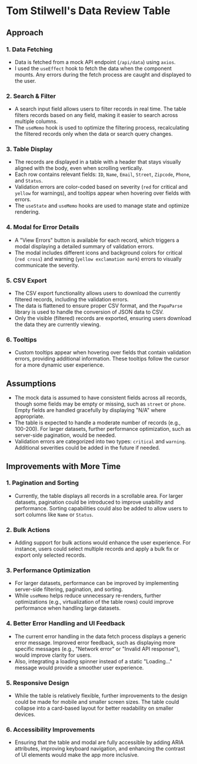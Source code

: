 # Tom Stilwell's Data Review Table

## Approach

### 1. **Data Fetching**
   - Data is fetched from a mock API endpoint (`/api/data`) using `axios`.
   - I used the `useEffect` hook to fetch the data when the component mounts. Any errors during the fetch process are caught and displayed to the user.

### 2. **Search & Filter**
   - A search input field allows users to filter records in real time. The table filters records based on any field, making it easier to search across multiple columns.
   - The `useMemo` hook is used to optimize the filtering process, recalculating the filtered records only when the data or search query changes.

### 3. **Table Display**
   - The records are displayed in a table with a header that stays visually aligned with the body, even when scrolling vertically.
   - Each row contains relevant fields: `ID`, `Name`, `Email`, `Street`, `Zipcode`, `Phone`, and `Status`.
   - Validation errors are color-coded based on severity (`red` for critical and `yellow` for warnings), and tooltips appear when hovering over fields with errors.
   - The `useState` and `useMemo` hooks are used to manage state and optimize rendering.

### 4. **Modal for Error Details**
   - A "View Errors" button is available for each record, which triggers a modal displaying a detailed summary of validation errors.
   - The modal includes different icons and background colors for critical (`red cross`) and warning (`yellow exclamation mark`) errors to visually communicate the severity.

### 5. **CSV Export**
   - The CSV export functionality allows users to download the currently filtered records, including the validation errors.
   - The data is flattened to ensure proper CSV format, and the `PapaParse` library is used to handle the conversion of JSON data to CSV.
   - Only the visible (filtered) records are exported, ensuring users download the data they are currently viewing.

### 6. **Tooltips**
   - Custom tooltips appear when hovering over fields that contain validation errors, providing additional information. These tooltips follow the cursor for a more dynamic user experience.

## Assumptions

- The mock data is assumed to have consistent fields across all records, though some fields may be empty or missing, such as `street` or `phone`. Empty fields are handled gracefully by displaying "N/A" where appropriate.
- The table is expected to handle a moderate number of records (e.g., 100-200). For larger datasets, further performance optimization, such as server-side pagination, would be needed.
- Validation errors are categorized into two types: `critical` and `warning`. Additional severities could be added in the future if needed.

## Improvements with More Time

### 1. **Pagination and Sorting**
   - Currently, the table displays all records in a scrollable area. For larger datasets, pagination could be introduced to improve usability and performance. Sorting capabilities could also be added to allow users to sort columns like `Name` or `Status`.

### 2. **Bulk Actions**
   - Adding support for bulk actions would enhance the user experience. For instance, users could select multiple records and apply a bulk fix or export only selected records.

### 3. **Performance Optimization**
   - For larger datasets, performance can be improved by implementing server-side filtering, pagination, and sorting.
   - While `useMemo` helps reduce unnecessary re-renders, further optimizations (e.g., virtualization of the table rows) could improve performance when handling large datasets.

### 4. **Better Error Handling and UI Feedback**
   - The current error handling in the data fetch process displays a generic error message. Improved error feedback, such as displaying more specific messages (e.g., "Network error" or "Invalid API response"), would improve clarity for users.
   - Also, integrating a loading spinner instead of a static "Loading..." message would provide a smoother user experience.

### 5. **Responsive Design**
   - While the table is relatively flexible, further improvements to the design could be made for mobile and smaller screen sizes. The table could collapse into a card-based layout for better readability on smaller devices.

### 6. **Accessibility Improvements**
   - Ensuring that the table and modal are fully accessible by adding ARIA attributes, improving keyboard navigation, and enhancing the contrast of UI elements would make the app more inclusive.